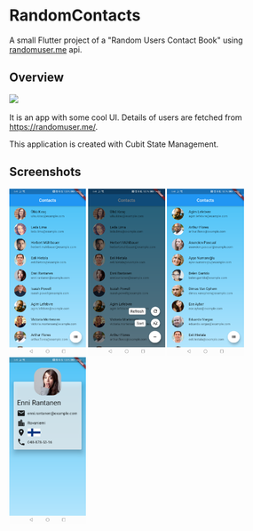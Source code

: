 # RandomContacts
A small Flutter project of a "Random Users Contact Book" using [randomuser.me](https://randomuser.me/documentation) api.

## Overview

<img src="/screenshots/preview.gif">

It is an app with some cool UI. Details of users are fetched from https://randomuser.me/.

This application is created with Cubit State Management.

## Screenshots

<img src="/screenshots/Overview.png" height="300em" /> <img src="/screenshots/Options.png" height="300em" /> <img src="/screenshots/SortedOverview.png" height="300em" /> <img src="/screenshots/Detail.png" height="300em" /><br>
